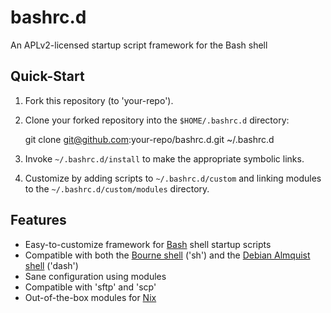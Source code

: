# bashrc.d

An APLv2-licensed startup script framework for the Bash shell

## Quick-Start

1. Fork this repository (to 'your-repo').
2. Clone your forked repository into the `$HOME/.bashrc.d` directory:

    git clone git@github.com:your-repo/bashrc.d.git ~/.bashrc.d

3. Invoke `~/.bashrc.d/install` to make the appropriate symbolic links.
4. Customize by adding scripts to `~/.bashrc.d/custom` and linking modules to
   the `~/.bashrc.d/custom/modules` directory.

## Features

- Easy-to-customize framework for
  [Bash](http://en.wikipedia.org/wiki/Bash_(Unix_shell))
  shell startup scripts
- Compatible with both the
  [Bourne shell](http://en.wikipedia.org/wiki/Bourne_shell)
  ('sh') and the
  [Debian Almquist shell](http://en.wikipedia.org/w/index.php?title=Debian_Almquist_shell)
  ('dash')
- Sane configuration using modules
- Compatible with 'sftp' and 'scp'
- Out-of-the-box modules for [Nix](http://en.wikipedia.org/wiki/Nix_package_manager)
